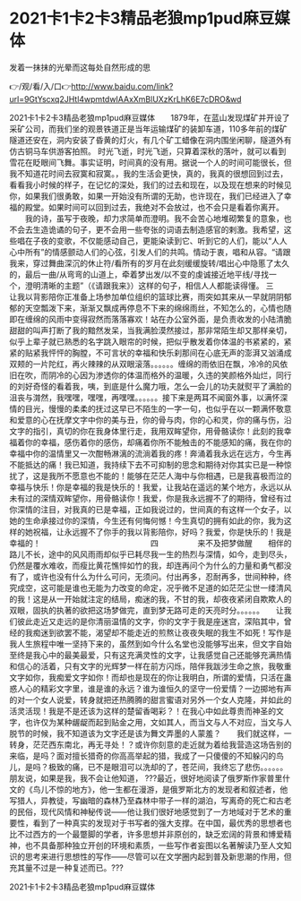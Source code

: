 # 2021卡1卡2卡3精品老狼mp1pud麻豆媒体
发着一抹抹的光晕而这每处自然形成的思

👉/观/看/入/口👉http://www.baidu.com/link?url=9GtYscxq2JHtl4wpmtdwIAAxXmBlUXzKrLhK6E7cDRO&wd

2021卡1卡2卡3精品老狼mp1pud麻豆媒体　　1879年，在蓝山发现煤矿并开设了采矿公司，而我们坐的观景铁道正是当年运输煤矿的装卸车道，110多年前的煤矿隧道还安在，洞内安装了昏黄的灯火，有几个矿工蜡像在洞内围坐闲聊，隧道外有仿古铜马车供游客拍照。
时光飞逝，时光飞逝，只算着深秋的落叶，就可以看到雪花在眨眼间飞舞。事实证明，时间真的没有用。据说一个人的时间可能很长，但我不知道花时间去寂寞和寂寞。，我的生活会更快，真的，我真的很想回到过去，看看我小时候的样子，在记忆的深处，我们的过去和现在，以及现在想来的时候见你，如果我们很勇敢，如果一开始没有所谓的无助，也许现在，我们已经进入了幸福的殿堂。如果时间可以回到过去，我绝对不会放过，也不会只是看着你离开。
　　我的诗，虽写于夜晚，却力求简单而澄明。我不会苦心地堆砌繁复的意象，也不会去生造诡谲的句子，更不会用一些夸张的词语去制造感官的剌激。我希望，这些唱在子夜的变歌，不仅能感动自己，更能染读到它、听到它的人们，能以“人人心中所有”的情感颤动人们的心弦，引发人们的共鸣。情动于衷，唱和从容。“请跟我来，穿过舞曲深沉的休止符/看所有的岁月在此刻缓缓旋转/唱出心中隐慝了太久的，最后一曲/从弯弯的山道上，牵着梦出发/以不变的虔诚接近地平线/寻找一个，澄明清晰的主题”（《请跟我来》）这样的句子，相信人人都能读得懂。
三　　　　　　让我以背影陪你正准备上场参加单位组织的篮球比赛，雨突如其来从一早就阴阴郁郁的天空瓢泼下来，渐渐又飘成再停息不下来的绵绵雨丝，不知怎么的，心情也随即在缠绵的风雨中变得寂然而落落寡欢！站在办公室外面，是负责收发的小陆清脆甜甜的叫声打断了我的黯然发呆，当我满脸漠然接过，那非常陌生却又那样亲切，似乎上辈子就已熟悉的名字跳入眼帘的时候，把似乎散发着你体温的书紧紧的，紧紧的贴紧我怦怦的胸膛，不可言状的幸福和快乐刹那间在心底无声的澎湃又汹涌成双颊的一片陀红，再火辣辣的从双眼滚落。。。。。。缠绵的雨依旧在飘，冷冷的风依旧在吹，而阴冷的心因为渗透你的体温而格外的温暖，久违的笑颜格外灿烂，同行的刘好奇怪的看着我，咦，到底是什么魔力哦，怎么一会儿的功夫就熨平了满脸的沮丧与潸然，我嘿嘿，嘿嘿，再嘿嘿。。。。。。接下来是两耳不闻窗外事，以满怀深情的目光，慢慢的柔柔的抚过这早已不陌生的一字一句，也似乎在以一颗满怀敬意和爱意的心在抚摩文字中你的美与丑，你的骨与肉，你的心和灵，你的痛与伤，沿文字的指引，真切的你在我身体里行走，我用双眸望你，用骨骼读你！此刻的我幸福着你的幸福，感伤着你的感伤，却痛着你所不能触击的不能感知的痛，我在你的幸福中你的温情里又一次酣畅淋漓的流淌着我的疼！奔涌着我永远在远方，今生再不能抵达的痛！我已知道，我持续下去不可抑制的思念和期待对你其实已是一种惊扰了，这是我所不愿意也不能的！能够在茫茫人海中与你相遇，已是我喜极而泣的幸福与快乐！你是幸福的我是快乐的！我爱，让我站在遥远的某个地方，永远以从未有过的深情双眸望你，用骨骼读你！我爱，你是我永远握不了的期待，曾经有过你深情的注目，对我真的已是幸福，正如我说过的，世间真的有这样一个女子，以她的生命承接过你的深情，今生还有何悔何憾！今生真切的拥有如此的你，我为这样的她祝福，让永远握不了你手的我以背影陪你，好吗？我爱，你是快乐的！我是幸福的！　　　　　　　　　　　　　　四　　　　　来不及把梦做醒　　相伴的路儿不长，途中的风风雨雨却似乎已耗尽我一生的热烈与深情，如今，走到尽头，仍然是覆水难收，而瘦比黄花憔悴如竹的我，却连再问个为什么的力量和勇气都没有了，或许也没有什么为什么可问，无须问。付出再多，忍耐再多，世间种种，终究成空，这可能是谁也无能为力改变的命定，况乎微不足道的如茫茫尘世一缕清风的我！这是从一开始就注定的结局，痴迷的我，不甘的我，却夜夜紧闭自欺欺人的双眼，固执的执著的欲把这场梦做完，直到梦无路可走的天亮时分。。。。。。　　让我们彼此走近又走远的是你清丽温情的文字，你的文字于我是座迷宫，深陷其中，曾经的我痴迷到欲罢不能，渴望却不能走近的煎熬让夜夜失眠的我生不如死！写作是我人生旅程中唯一坚持下来的，虽然到如今什么名堂也没能够写出来，但文字自始至终是我心中的最美最爱，只有这充满灵性的文字，让我感觉自己还能够充满热情和信心的活着，只有文字的光辉梦一样在前方闪烁，陪伴我跋涉生命之旅，我敬重文字如你，我痴爱文字如你！而却也是现在的你让我明白，所谓的爱情，只活在蛊惑人心的精彩文字里，谁是谁的永远？谁为谁恒久的坚守一份爱情？一边掷地有声的对一个女人说爱，转身就把还热腾腾的甜言蜜语对另外一个女人克隆，并如此的活灵活现！我是不是还该为这样的楚留香喝彩？！在我心中如此尊贵而神圣的文字，也许仅为某种龌龊而起到贴金之用，文如其人，而当文与人不对应，当文与人脱节的时候，我不知道该为文字还是该为舞文弄墨的人蒙羞？　　我们就这样，一转身，茫茫西东南北，再无寻处！？或许你刻意的走近就为着给我营造这场告别的来临，是吗？面对擅长猎奇的你高高举起的猎，我成了一只傻傻的不知躲闪的鸟儿，是吗？极致的痛，已不是眼泪可以洗却的了，苍茫间，我终忘了悲伤。。。。。。　　朋友说，如果是我，我不会让他知道，
???最近，很好地阅读了俄罗斯作家普里什文的《鸟儿不惊的地方》，他一生都在漫游，是俄罗斯北方的发现者和叙述者，他写猎人，异教徒，写幽暗的森林乃至森林中带子一样的湖泊，写离奇的死亡和古老的民俗，现代风情和神秘传说——他让我们很好地感觉到了一方地域对于艺术的重要性，看到了一种真实的发现对于书写者的强大支撑。在中国，最优秀的思想者也比不过西方的一个最蹩脚的学者，许多思想并非原创的，缺乏宏阔的背景和博爱精神，也不具备那种独立开创的环境和素质，一些写作者妄图以名著解读乃至人文知识的思考来进行思想性的写作——尽管可以在文学圈内起到普及新思潮的作用，但充其量不过是一种复述而已。???

2021卡1卡2卡3精品老狼mp1pud麻豆媒体
